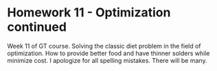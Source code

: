 # Homework 11 - Optimization continued 

Week 11 of GT course. Solving the classic diet problem in the field of
optimization. How to provide better food and have thinner solders while
minimize cost. I apologize for all spelling mistakes. There will be many.

